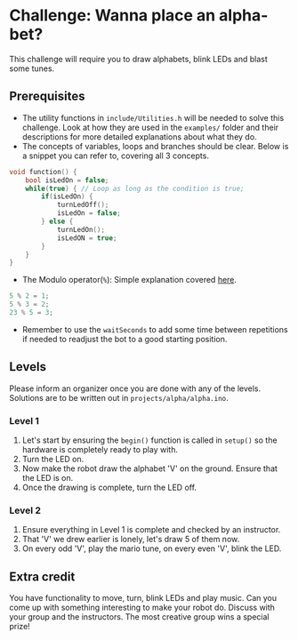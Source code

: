 # Challenge: Wanna place an alpha-bet?

This challenge will require you to draw alphabets, blink LEDs and blast some tunes.

## Prerequisites

- The utility functions in `include/Utilities.h` will be needed to solve this challenge. Look at how they are used in the `examples/` folder and their descriptions for more detailed explanations about what they do.
- The concepts of variables, loops and branches should be clear. Below is a snippet you can refer to, covering all 3 concepts.

```cpp
void function() {
    bool isLedOn = false;
    while(true) { // Loop as long as the condition is true;
        if(isLedOn) {
            turnLedOff();
            isLedOn = false;
        } else {
            turnLedOn();
            isLedON = true;
        }
    }
}
```

- The Modulo operator(`%`): Simple explanation covered [here](https://www.reddit.com/r/explainlikeimfive/comments/1xws9k/comment/cffanex).

```cpp
5 % 2 = 1;
5 % 3 = 2;
23 % 5 = 3;
```

- Remember to use the `waitSeconds` to add some time between repetitions if needed to readjust the bot to a good starting position.

## Levels

Please inform an organizer once you are done with any of the levels. Solutions are to be written out in `projects/alpha/alpha.ino`.

### Level 1

1. Let's start by ensuring the `begin()` function is called in `setup()` so the hardware is completely ready to play with.
2. Turn the LED on.
3. Now make the robot draw the alphabet 'V' on the ground. Ensure that the LED is on.
4. Once the drawing is complete, turn the LED off.

### Level 2

1. Ensure everything in Level 1 is complete and checked by an instructor.
2. That 'V' we drew earlier is lonely, let's draw 5 of them now.
3. On every odd 'V', play the mario tune, on every even 'V', blink the LED.

## Extra credit

You have functionality to move, turn, blink LEDs and play music. Can you come up with something interesting to make your robot do. Discuss with your group and the instructors. The most creative group wins a special prize!
